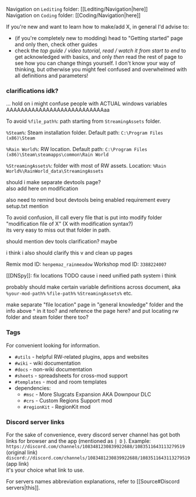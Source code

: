 Navigation on `Lediting` folder: [[Lediting/Navigation|here]]  
Navigation on `Coding` folder: [[Coding/Navigation|here]]

If you're new and want to learn how to make/add X, in general I'd advise to:
- (if you're completely new to modding) head to "Getting started" page and only then, check other guides
- check the *top guide / video tutorial*, *read / watch it from start to end* to get acknowledged with basics, and only *then* read the rest of page to see how you can change things yourself. I don't know your way of thinking, but otherwise you might feel confused and overwhelmed with all definitions and parameters!

### clarifications idk?

... hold on i might confuse people with ACTUAL windows variables
AAAAAAAAAAAAAAAAAAAAAAAAAAAaa




To avoid 
`%file_path%`: path starting from `StreamingAssets` folder.

`%Steam%`: Steam installation folder. Default path: 
`C:\Program Files (x86)\Steam`

`%Rain World%`: RW location. Default path:
`C:\Program Files (x86)\Steam\steamapps\common\Rain World`

`%StreamingAssets%`: folder with most of RW assets. Location:
`%Rain World%\RainWorld_data\StreamingAssets`

should i make separate devtools page?  
also add here on modification  

also need to remind bout devtools being enabled requirement every setup.txt mention 


To avoid confusion, ill call every file that is put into modify folder "modification file of X" (X with modification syntax?)  
its very easy to miss out that folder in path.  

should mention dev tools clarification? maybe

i think i also should clarify this v
and clean up pages

Remix mod ID: `henpemaz_rainmeadow`
Workshop mod ID: `3388224007`

[[DNSpy]]: fix locations TODO
cause i need unified path system i think

probably should make certain variable definitions across document, aka 
`%your-mod-path%`
`%file-path%`
`%StreamingAssets%`
etc.

make separate "file location" page in "general knowledge" folder and the info above ^ in it too? and reference the page here?
and put locating rw folder and steam folder there too?
### Tags  
For convenient looking for information.
- `#utils` - helpful RW-related plugins, apps and websites
- `#wiki` - wiki documentation
- `#docs` - non-wiki documentation
- `#sheets` - spreadsheets for cross-mod support
- `#templates` - mod and room templates
- dependencies:
	- `#msc` - More Slugcats Expansion AKA Downpour DLC
	- `#crs` - Custom Regions Support mod
	- `#regionKit` - RegionKit mod

### Discord server links  
For the sake of convenience, every discord server channel has got both links for browser and the app (mentioned as ``| D`` ). Example:  
``https://discord.com/channels/1083481230839922688/1083511643113279519`` (original link)  
``discord://discord.com/channels/1083481230839922688/1083511643113279519`` (app link)  
it's your choice what link to use.

For servers names abbreviation explanations, refer to [[Source#Discord servers|this]].